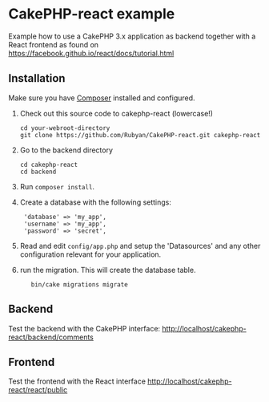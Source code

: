 # CakePHP-react example

Example how to use a CakePHP 3.x application as backend together with a React frontend as found on <https://facebook.github.io/react/docs/tutorial.html>

## Installation

Make sure you have [Composer](http://getcomposer.org/doc/00-intro.md) installed and configured.

1. Check out this source code to cakephp-react (lowercase!)
    ```
    cd your-webroot-directory
    git clone https://github.com/Rubyan/CakePHP-react.git cakephp-react
    ```

2. Go to the backend directory
   ```
   cd cakephp-react
   cd backend
   ```
   
3. Run `composer install`.

4. Create a database with the following settings:
    ```
     'database' => 'my_app',
     'username' => 'my_app',
     'password' => 'secret',
    ```  
5. Read and edit `config/app.php` and setup the 'Datasources' and any other
configuration relevant for your application.

6. run the migration. This will create the database table.
    ```   
       bin/cake migrations migrate
    ```

## Backend
Test the backend with the CakePHP interface:
<http://localhost/cakephp-react/backend/comments>  

## Frontend
Test the frontend with the React interface
<http://localhost/cakephp-react/react/public>



